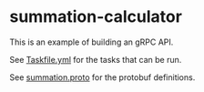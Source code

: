 # summation-calculator

This is an example of building an gRPC API.

See [Taskfile.yml](./Taskfile.yml) for the tasks that can be run.

See [summation.proto](./proto/summation.proto) for the protobuf definitions.
